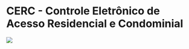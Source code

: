 #  CERC - Controle Eletrônico de Acesso Residencial e Condominial
<img src="https://i.imgur.com/4i4uYOu.png" />
